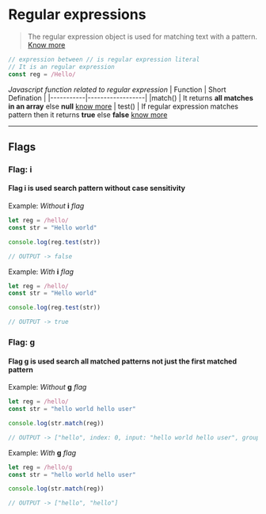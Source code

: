 # Regular expressions

> The regular expression object is used for matching text with a pattern. [Know more](https://developer.mozilla.org/en-US/docs/Web/JavaScript/Reference/Global_Objects/RegExp "MDN Page")

```javascript
// expression between // is regular expression literal
// It is an regular expression
const reg = /Hello/
```

_Javascript function related to regular expression_
| Function | Short Defination |
|-----------|------------------|
|match() | It returns **all matches in an array** else **null** [know more](https://developer.mozilla.org/en-US/docs/Web/JavaScript/Reference/Global_Objects/String/match "MDN Page")
| test() | If regular expression matches pattern then it returns **true** else **false** [know more](https://developer.mozilla.org/en-US/docs/Web/JavaScript/Reference/Global_Objects/RegExp/test "MDN Page")

---

## Flags

### Flag: i

#### Flag **i** is used search pattern without case sensitivity

Example:
_Without_ **i** _flag_

```javascript
let reg = /hello/
const str = "Hello world"

console.log(reg.test(str))

// OUTPUT -> false
```

Example:
_With_ **i** _flag_

```javascript
let reg = /hello/
const str = "Hello world"

console.log(reg.test(str))

// OUTPUT -> true
```

### Flag: g

#### Flag **g** is used search all matched patterns not just the first matched pattern

Example:
_Without_ **g** _flag_

```javascript
let reg = /hello/
const str = "hello world hello user"

console.log(str.match(reg))

// OUTPUT -> ["hello", index: 0, input: "hello world hello user", groups: undefined]
```

Example:
_With_ **g** _flag_

```javascript
let reg = /hello/g
const str = "hello world hello user"

console.log(str.match(reg))

// OUTPUT -> ["hello", "hello"]
```
